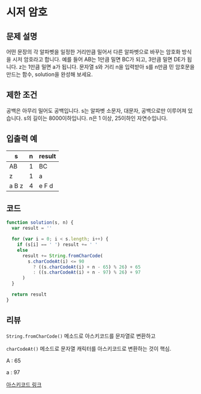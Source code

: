 # 시저 암호

## 문제 설명

어떤 문장의 각 알파벳을 일정한 거리만큼 밀어서 다른 알파벳으로 바꾸는 암호화 방식을 시저 암호라고 합니다. 예를 들어 AB는 1만큼 밀면 BC가 되고, 3만큼 밀면 DE가 됩니다. z는 1만큼 밀면 a가 됩니다. 문자열 s와 거리 n을 입력받아 s를 n만큼 민 암호문을 만드는 함수, solution을 완성해 보세요.

## 제한 조건

공백은 아무리 밀어도 공백입니다.
s는 알파벳 소문자, 대문자, 공백으로만 이루어져 있습니다.
s의 길이는 8000이하입니다.
n은 1 이상, 25이하인 자연수입니다.

## 입출력 예

| s     | n   | result |
| ----- | --- | ------ |
| AB    | 1   | BC     |
| z     | 1   | a      |
| a B z | 4   | e F d  |

## 코드

```js
function solution(s, n) {
  var result = ''

  for (var i = 0; i < s.length; i++) {
    if (s[i] == ' ') result += ' '
    else
      result += String.fromCharCode(
        s.charCodeAt(i) <= 90
          ? ((s.charCodeAt(i) + n - 65) % 26) + 65
          : ((s.charCodeAt(i) + n - 97) % 26) + 97
      )
  }

  return result
}
```

## 리뷰

`String.fromCharCode()` 메소드로 아스키코드를 문자열로 변환하고

`charCodeAt()` 메소드로 문자열 캐릭터를 아스키코드로 변환하는 것이 핵심.

A : 65

a : 97

[아스키코드 링크](https://m.blog.naver.com/PostView.nhn?blogId=diceworld&logNo=220175224345&proxyReferer=https%3A%2F%2Fwww.google.com%2F)
